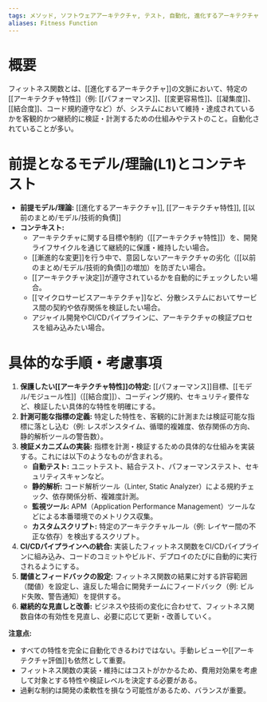 ```yaml
---
tags: メソッド, ソフトウェアアーキテクチャ, テスト, 自動化, 進化するアーキテクチャ
aliases: Fitness Function
---
```


# 概要
フィットネス関数とは、[[進化するアーキテクチャ]]の文脈において、特定の[[アーキテクチャ特性]]（例: [[パフォーマンス]]、[[変更容易性]]、[[凝集度]]、[[結合度]]、コード規約遵守など）が、システムにおいて維持・達成されているかを客観的かつ継続的に検証・計測するための仕組みやテストのこと。自動化されていることが多い。

# 前提となるモデル/理論(L1)とコンテキスト
* **前提モデル/理論:** [[進化するアーキテクチャ]], [[アーキテクチャ特性]], [[以前のまとめ/モデル/技術的負債]]
* **コンテキスト:**
    * アーキテクチャに関する目標や制約（[[アーキテクチャ特性]]）を、開発ライフサイクルを通じて継続的に保護・維持したい場合。
    * [[漸進的な変更]]を行う中で、意図しないアーキテクチャの劣化（[[以前のまとめ/モデル/技術的負債]]の増加）を防ぎたい場合。
    * [[アーキテクチャ決定]]が遵守されているかを自動的にチェックしたい場合。
    * [[マイクロサービスアーキテクチャ]]など、分散システムにおいてサービス間の契約や依存関係を検証したい場合。
    * アジャイル開発やCI/CDパイプラインに、アーキテクチャの検証プロセスを組み込みたい場合。

# 具体的な手順・考慮事項
1.  **保護したい[[アーキテクチャ特性]]の特定:** [[パフォーマンス]]目標、[[モデル/モジュール性]]（[[結合度]]）、コーディング規約、セキュリティ要件など、検証したい具体的な特性を明確にする。
2.  **計測可能な指標の定義:** 特定した特性を、客観的に計測または検証可能な指標に落とし込む（例: レスポンスタイム、循環的複雑度、依存関係の方向、静的解析ツールの警告数）。
3.  **検証メカニズムの実装:** 指標を計測・検証するための具体的な仕組みを実装する。これには以下のようなものが含まれる。
    * **自動テスト:** ユニットテスト、結合テスト、パフォーマンステスト、セキュリティスキャンなど。
    * **静的解析:** コード解析ツール（Linter, Static Analyzer）による規約チェック、依存関係分析、複雑度計測。
    * **監視ツール:** APM（Application Performance Management）ツールなどによる本番環境でのメトリクス収集。
    * **カスタムスクリプト:** 特定のアーキテクチャルール（例: レイヤー間の不正な依存）を検出するスクリプト。
4.  **CI/CDパイプラインへの統合:** 実装したフィットネス関数をCI/CDパイプラインに組み込み、コードのコミットやビルド、デプロイのたびに自動的に実行されるようにする。
5.  **閾値とフィードバックの設定:** フィットネス関数の結果に対する許容範囲（閾値）を設定し、違反した場合に開発チームにフィードバック（例: ビルド失敗、警告通知）を提供する。
6.  **継続的な見直しと改善:** ビジネスや技術の変化に合わせて、フィットネス関数自体の有効性を見直し、必要に応じて更新・改善していく。

**注意点:**
* すべての特性を完全に自動化できるわけではない。手動レビューや[[アーキテクチャ評価]]も依然として重要。
* フィットネス関数の実装・維持にはコストがかかるため、費用対効果を考慮して対象とする特性や検証レベルを決定する必要がある。
* 過剰な制約は開発の柔軟性を損なう可能性があるため、バランスが重要。